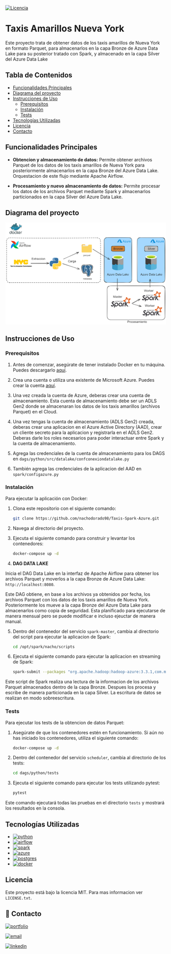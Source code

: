 
[![Licencia](https://img.shields.io/badge/Licencia-MIT-blue.svg)](LICENSE)

# Taxis Amarillos Nueva York

Este proyecto trata de obtener datos de los taxis amarillos de Nueva York en formato Parquet, para almacenarlos en la capa Bronze de Azure Data Lake para su posterior tratado con Spark, y almacenado en la capa Silver del Azure Data Lake 

## Tabla de Contenidos
- [Funcionalidades Principales](#funcionalidades-principales)
- [Diagrama del proyecto](#diagrama-del-proyecto)
- [Instrucciones de Uso](#instrucciones-de-uso)
  - [Prerequisitos](#prerequisitos)
  - [Instalación](#instalación)
  - [Tests](#tests)
- [Tecnologías Utilizadas](#tecnologias-utilizadas)
- [Licencia](#licencia)
- [Contacto](#contacto)

## Funcionalidades Principales

- **Obtencion y almacenamiento de datos:** Permite obtener archivos Parquet de los datos de los taxis amarillos de Nueva York para posteriormente almacenarlos en la capa Bronze del Azure Data Lake. Orquestacion de este flujo mediante Apache Airflow. 

- **Procesamiento y nuevo almacenamiento de datos:** Permite procesar los datos de los archivos Parquet mediante Spark y almacenarlos particionados en la capa Silver del Azure Data Lake.

## Diagrama del proyecto

![Diagrama](./diagrama/diagrama.png)

## Instrucciones de Uso

### Prerequisitos

1. Antes de comenzar, asegúrate de tener instalado Docker en tu máquina. Puedes descargarlo [aquí](https://www.docker.com/get-started).

2. Crea una cuenta o utiliza una existente de Microsoft Azure. Puedes crear la cuenta [aquí](https://azure.microsoft.com/en-us/free/open-source).

3. Una vez creada la cuenta de Azure, deberas crear una cuenta de almacenamiento. Esta cuenta de almacenamiento debe ser un ADLS Gen2 donde se almacenaran los datos de los taxis amarillos (archivos Parquet) en el Cloud.

4. Una vez tengas la cuenta de almacenamiento (ADLS Gen2) creada, deberas crear una aplicacion en el Azure Active Directory (AAD), crear un cliente secreto para la aplicacion y registrarla en el ADLS Gen2. Deberas darle los roles necesarios para poder interactuar entre Spark y la cuenta de almacenamiento.

5. Agrega las credenciales de la cuenta de almacenamiento para los DAGS en `dags/python/src/datalake/confconexiondatalake.py`

6. También agrega las credenciales de la aplicacion del AAD en `spark/configazure.py`

### Instalación

Para ejecutar la aplicación con Docker:

1. Clona este repositorio con el siguiente comando:

    ```bash
    git clone https://github.com/nachodorado98/Taxis-Spark-Azure.git
    ```

2. Navega al directorio del proyecto.

3. Ejecuta el siguiente comando para construir y levantar los contenedores:

    ```bash
    docker-compose up -d
    ```

4. **DAG DATA LAKE**

Inicia el DAG Data Lake en la interfaz de Apache Airflow para obtener los archivos Parquet y moverlos a la capa Bronze de Azure Data Lake: `http://localhost:8080`.

Este DAG obtiene, en base a los archivos ya obtenidos por fecha, los archivos Parquet con los datos de los taxis amarillos de Nueva York. Posteriormente los mueve a la capa Bronze del Azure Data Lake para almacenarlos como copia de seguridad. Esta planificado para ejecutarse de manera mensual pero se puede modificar e incluso ejeuctar de manera manual.

5. Dentro del contenedor del servicio `spark-master`, cambia al directorio del script para ejecutar la aplicacion de Spark:

    ```bash
    cd /opt/spark/nacho/scripts
    ```

6. Ejecuta el siguiente comando para ejecutar la aplicacion en streaming de Spark:

    ```bash
    spark-submit --packages "org.apache.hadoop:hadoop-azure:3.3.1,com.microsoft.azure:azure-storage:8.6.6" ./spark_script.py
    ```
Este script de Spark realiza una lectura de la informacion de los archivos Parquet almacenados dentro de la capa Bronze. Despues los procesa y escribe de manera particionada en la capa Silver. La escritura de datos se realizan en modo sobreescritura.

### Tests

Para ejecutar los tests de la obtencion de datos Parquet:

1. Asegúrate de que los contenedores estén en funcionamiento. Si aún no has iniciado los contenedores, utiliza el siguiente comando:

    ```bash
    docker-compose up -d
    ```

2. Dentro del contenedor del servicio `scheduler`, cambia al directorio de los tests:

    ```bash
    cd dags/python/tests
    ```

3. Ejecuta el siguiente comando para ejecutar los tests utilizando pytest:

    ```bash
    pytest
    ```

Este comando ejecutará todas las pruebas en el directorio `tests` y mostrará los resultados en la consola.

## Tecnologías Utilizadas

- [![python](https://img.shields.io/badge/Python-FFD43B?style=for-the-badge&logo=python&logoColor=blue)](https://www.python.org/)
- [![airflow](https://img.shields.io/badge/Airflow-017CEE?style=for-the-badge&logo=Apache%20Airflow&logoColor=white)](https://airflow.apache.org/)
- [![spark](https://img.shields.io/badge/Apache_Spark-FFFFFF?style=for-the-badge&logo=apachespark&logoColor=#E35A16)](https://spark.apache.org/)
- [![azure](https://img.shields.io/badge/microsoft%20azure-0089D6?style=for-the-badge&logo=microsoft-azure&logoColor=white)](https://azure.microsoft.com/en-us/free/open-source)
- [![postgres](https://img.shields.io/badge/PostgreSQL-316192?style=for-the-badge&logo=postgresql&logoColor=white)](https://www.postgresql.org/)
- [![docker](https://img.shields.io/badge/Docker-2CA5E0?style=for-the-badge&logo=docker&logoColor=white)](https://www.docker.com/)


## Licencia

Este proyecto está bajo la licencia MIT. Para mas informacion ver `LICENSE.txt`.
## 🔗 Contacto
[![portfolio](https://img.shields.io/badge/proyecto-000?style=for-the-badge&logo=ko-fi&logoColor=white)](https://github.com/nachodorado98/Taxis-Spark-Azure.git)

[![email](https://img.shields.io/badge/Gmail-D14836?style=for-the-badge&logo=gmail&logoColor=white)](mailto:natxo98@gmail.com)

[![linkedin](https://img.shields.io/badge/linkedin-0A66C2?style=for-the-badge&logo=linkedin&logoColor=white)](https://www.linkedin.com/in/nacho-dorado-ruiz-339209237/)
